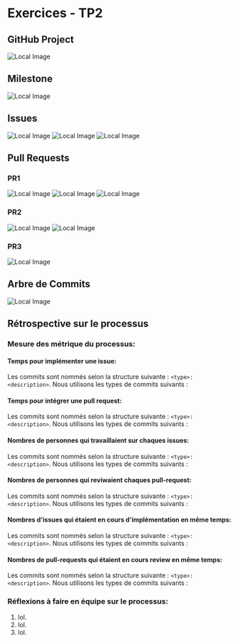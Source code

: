 # Exercices - TP2


## GitHub Project
![Local Image](../images/tp2/board.png)
## Milestone
![Local Image](../images/tp2/milestone.png)
## Issues
![Local Image](../images/tp2/issue1.png)
![Local Image](../images/tp2/issue2.png)
![Local Image](../images/tp2/issue3.png)


## Pull Requests
### PR1
![Local Image](../images/tp2/pr1.png)
![Local Image](../images/tp2/pr1.2.png)
![Local Image](../images/tp2/pr1.3.png)

### PR2
![Local Image](../images/tp2/pr2.png)
![Local Image](../images/tp2/pr2.2.png)
### PR3
![Local Image](../images/tp2/pr3.png)

## Arbre de Commits
![Local Image](../images/tp2/commit-tree.png)
## Rétrospective sur le processus

### Mesure des métrique du processus:


#### Temps pour implémenter une issue:

Les commits sont nommés selon la structure suivante : `<type>: <description>`. Nous utilisons les types de commits suivants :

#### Temps pour intégrer une pull request:

Les commits sont nommés selon la structure suivante : `<type>: <description>`. Nous utilisons les types de commits suivants :

#### Nombres de personnes qui travaillaient sur chaques issues:

Les commits sont nommés selon la structure suivante : `<type>: <description>`. Nous utilisons les types de commits suivants :

#### Nombres de personnes qui reviwaient chaques pull-request:

Les commits sont nommés selon la structure suivante : `<type>: <description>`. Nous utilisons les types de commits suivants :

#### Nombres d'issues qui étaient en cours d'implémentation en même temps:

Les commits sont nommés selon la structure suivante : `<type>: <description>`. Nous utilisons les types de commits suivants :

#### Nombres de pull-requests qui étaient en cours review en même temps:

Les commits sont nommés selon la structure suivante : `<type>: <description>`. Nous utilisons les types de commits suivants :


### Réflexions à faire en équipe sur le processus:

1. lol.
2. lol.
3. lol.


